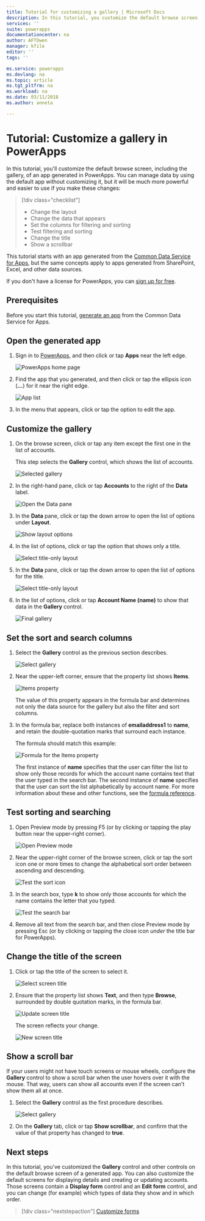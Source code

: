 ```yaml
---
title: Tutorial for customizing a gallery | Microsoft Docs
description: In this tutorial, you customize the default browse screen, including the gallery, of an app generated in PowerApps.
services: ''
suite: powerapps
documentationcenter: na
author: AFTOwen
manager: kfile
editor: ''
tags: ''

ms.service: powerapps
ms.devlang: na
ms.topic: article
ms.tgt_pltfrm: na
ms.workload: na
ms.date: 03/11/2018
ms.author: anneta

---
```

# Tutorial: Customize a gallery in PowerApps
In this tutorial, you'll customize the default browse screen, including the gallery, of an app generated in PowerApps. You can manage data by using the default app without customizing it, but it will be much more powerful and easier to use if you make these changes:

> [!div class="checklist"]
> * Change the layout
> * Change the data that appears
> * Set the columns for filtering and sorting
> * Test filtering and sorting
> * Change the title
> * Show a scrollbar

This tutorial starts with an app generated from the [Common Data Service for Apps](../common-data-service/data-platform-intro.md), but the same concepts apply to apps generated from SharePoint, Excel, and other data sources. 

If you don't have a license for PowerApps, you can [sign up for free](signup-for-powerapps.md).

## Prerequisites
Before you start this tutorial, [generate an app](data-platform-create-app.md) from the Common Data Service for Apps.

## Open the generated app
1. Sign in to [PowerApps](https://web.powerapps.com), and then click or tap **Apps** near the left edge.

	![PowerApps home page](./media/customize-layout-sharepoint/sign-in.png)

1. Find the app that you generated, and then click or tap the ellipsis icon (**...**) for it near the right edge.

	![App list](./media/customize-layout-sharepoint/open-for-edit.png)

1. In the menu that appears, click or tap the option to edit the app. 

## Customize the gallery
1. On the browse screen, click or tap any item except the first one in the list of accounts.

	This step selects the **Gallery** control, which shows the list of accounts.

	![Selected gallery](./media/customize-layout-sharepoint/select-gallery.png)

1. In the right-hand pane, click or tap **Accounts** to the right of the **Data** label.

	![Open the **Data** pane](./media/customize-layout-sharepoint/open-data-pane.png)

1. In the **Data** pane, click or tap the down arrow to open the list of options under **Layout**.

	![Show layout options](./media/customize-layout-sharepoint/show-layouts.png)

1. In the list of options, click or tap the option that shows only a title.

	![Select title-only layout](./media/customize-layout-sharepoint/choose-layout.png)

1. In the **Data** pane, click or tap the down arrow to open the list of options for the title.

	![Select title-only layout](./media/customize-layout-sharepoint/show-title-options.png)

1. In the list of options, click or tap **Account Name (name)** to show that data in the **Gallery** control.

	![Final gallery](./media/customize-layout-sharepoint/final-gallery.png)


## Set the sort and search columns
1. Select the **Gallery** control as the previous section describes.

	![Select gallery](./media/customize-layout-sharepoint/select-gallery-title.png)

2. Near the upper-left corner, ensure that the property list shows **Items**.

	![Items property](./media/customize-layout-sharepoint/items-property.png)

	The value of this property appears in the formula bar and determines not only the data source for the gallery but also the filter and sort columns.

1. In the formula bar, replace both instances of **emailaddress1** to **name**, and retain the double-quotation marks that surround each instance.

	The formula should match this example:

	![Formula for the Items property](./media/customize-layout-sharepoint/items-value.png)

	The first instance of **name** specifies that the user can filter the list to show only those records for which the account name contains text that the user typed in the search bar. The second instance of **name** specifies that the user can sort the list alphabetically by account name. For more information about these and other functions, see the [formula reference](formula-reference.md).

## Test sorting and searching
1. Open Preview mode by pressing F5 (or by clicking or tapping the play button near the upper-right corner).

	![Open Preview mode](./media/customize-layout-sharepoint/open-preview.png)

1. Near the upper-right corner of the browse screen, click or tap the sort icon one or more times to change the alphabetical sort order between ascending and descending.

	![Test the sort icon](./media/customize-layout-sharepoint/sort-button.png)

1. In the search box, type **k** to show only those accounts for which the name contains the letter that you typed.

	![Test the search bar](./media/customize-layout-sharepoint/test-filter.png)

1. Remove all text from the search bar, and then close Preview mode by pressing Esc (or by clicking or tapping the close icon *under* the title bar for PowerApps).

## Change the title of the screen
1. Click or tap the title of the screen to select it.

	![Select screen title](./media/customize-layout-sharepoint/select-title.png)

1. Ensure that the property list shows **Text**, and then type **Browse**, surrounded by double quotation marks, in the formula bar.

	![Update screen title](./media/customize-layout-sharepoint/change-screen-title.png)

	The screen reflects your change.

	![New screen title](./media/customize-layout-sharepoint/new-screen-title.png)

## Show a scroll bar
If your users might not have touch screens or mouse wheels, configure the **Gallery** control to show a scroll bar when the user hovers over it with the mouse. That way, users can show all accounts even if the screen can't show them all at once.

1. Select the **Gallery** control as the first procedure describes.

	![Select gallery](./media/customize-layout-sharepoint/select-gallery-sorted.png)

1. On the **Gallery** tab, click or tap **Show scrollbar**, and confirm that the value of that property has changed to **true**. 

## Next steps
In this tutorial, you've customized the **Gallery** control and other controls on the default browse screen of a generated app. You can also customize the default screens for displaying details and creating or updating accounts. Those screens contain a **Display form** control and an **Edit form** control, and you can change (for example) which types of data they show and in which order.

> [!div class="nextstepaction"]
> [Customize forms](customize-form-sharepoint.md)